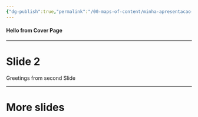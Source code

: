 ```yaml
---
{"dg-publish":true,"permalink":"/00-maps-of-content/minha-apresentacao-2/","title":{"{ Minha apresentação 2 }":null},"noteIcon":""}
---
```


  
#### Hello from Cover Page

---

# Slide 2

Greetings from second Slide

---

# More slides
